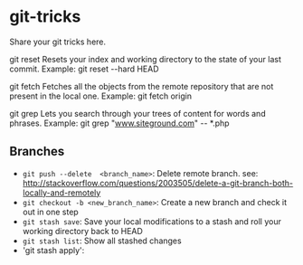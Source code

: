 # git-tricks
Share your git tricks here.

git reset
Resets your index and working directory to the state of your last commit. Example: git reset --hard HEAD

git fetch
Fetches all the objects from the remote repository that are not present in the local one. Example: git fetch origin

git grep
Lets you search through your trees of content for words and phrases. Example: git grep "www.siteground.com" -- *.php

## Branches
- `git push --delete  <branch_name>`: Delete remote branch.  see: http://stackoverflow.com/questions/2003505/delete-a-git-branch-both-locally-and-remotely
- `git checkout -b <new_branch_name>`: Create a new branch and check it out in one step
- `git stash save`: Save your local modifications to a stash and roll your working directory back to HEAD
- `git stash list`: Show all stashed changes
- 'git stash apply': <commit>


